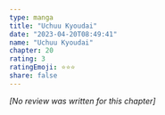 ```yaml
---
type: manga
title: "Uchuu Kyoudai"
date: "2023-04-20T08:49:41"
name: "Uchuu Kyoudai"
chapter: 20
rating: 3
ratingEmoji: ⭐️⭐️⭐️
share: false
---
```


_[No review was written for this chapter]_
